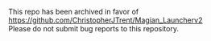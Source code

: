 This repo has been archived in favor of https://github.com/ChristopherJTrent/Magian_Launcherv2  
Please do not submit bug reports to this repository.
